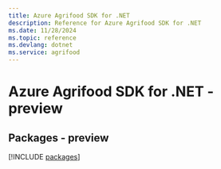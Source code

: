 ```yaml
---
title: Azure Agrifood SDK for .NET
description: Reference for Azure Agrifood SDK for .NET
ms.date: 11/28/2024
ms.topic: reference
ms.devlang: dotnet
ms.service: agrifood
---
```

# Azure Agrifood SDK for .NET - preview
## Packages - preview
[!INCLUDE [packages](agrifood-index.md)]